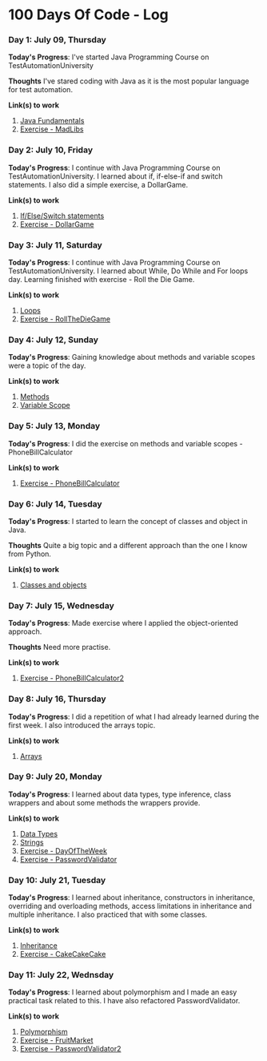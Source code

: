 # 100 Days Of Code - Log

### Day 1: July 09, Thursday

**Today's Progress**: I've started Java Programming Course on TestAutomationUniversity

**Thoughts** I've stared coding with Java as it is the most popular language for test automation.

**Link(s) to work**
1. [Java Fundamentals](https://testautomationu.applitools.com/java-programming-course/chapter2.html)
2. [Exercise - MadLibs](https://github.com/olakowalczyk/100-days-of-code-excersises/blob/master/chapter2/MadLibs.java)

### Day 2: July 10, Friday

**Today's Progress**: I continue with Java Programming Course on TestAutomationUniversity. I learned about if, if-else-if and switch statements. I also did a simple exercise, a DollarGame.

**Link(s) to work**
1. [If/Else/Switch statements](https://testautomationu.applitools.com/java-programming-course/chapter3a.html)
2. [Exercise - DollarGame](https://github.com/olakowalczyk/100-days-of-code-excersises/blob/master/chapter3/DollarGame.java)

### Day 3: July 11, Saturday

**Today's Progress**: I continue with Java Programming Course on TestAutomationUniversity. I learned about While, Do While and For loops day. Learning finished with exercise - Roll the Die Game.

**Link(s) to work**
1. [Loops](https://testautomationu.applitools.com/java-programming-course/chapter4d.html)
2. [Exercise - RollTheDieGame](https://github.com/olakowalczyk/100-days-of-code-excersises/blob/master/chapter4/RollTheDieGame.java)

### Day 4: July 12, Sunday

**Today's Progress**: Gaining knowledge about methods and variable scopes were a topic of the day.

**Link(s) to work**
1. [Methods](https://testautomationu.applitools.com/java-programming-course/chapter5a.html)
2. [Variable Scope](https://testautomationu.applitools.com/java-programming-course/chapter5b.html)

### Day 5: July 13, Monday

**Today's Progress**: I did the exercise on methods and variable scopes - PhoneBillCalculator

**Link(s) to work**
1. [Exercise - PhoneBillCalculator](https://github.com/olakowalczyk/100-days-of-code-excersises/blob/master/chapter5/PhoneBillCalculator.java)

### Day 6: July 14, Tuesday

**Today's Progress**: I started to learn the concept of classes and object in Java.

**Thoughts** Quite a big topic and a different approach than the one I know from Python.

**Link(s) to work**
1. [Classes and objects](https://testautomationu.applitools.com/java-programming-course/chapter6a.html)

### Day 7: July 15, Wednesday

**Today's Progress**: Made exercise where I applied the object-oriented approach. 

**Thoughts** Need more practise.

**Link(s) to work**
1. [Exercise - PhoneBillCalculator2](https://github.com/olakowalczyk/100-days-of-code-exercises/tree/master/chapter6)

### Day 8: July 16, Thursday

**Today's Progress**: I did a repetition of what I had already learned during the first week. I also introduced the arrays topic.

**Link(s) to work**
1. [Arrays](https://testautomationu.applitools.com/java-programming-course/chapter7a.html)

### Day 9: July 20, Monday

**Today's Progress**: I learned about data types, type inference, class wrappers and about some methods the wrappers provide.

**Link(s) to work**
1. [Data Types](https://testautomationu.applitools.com/java-programming-course/chapter8a.html)
2. [Strings](https://testautomationu.applitools.com/java-programming-course/chapter8b.html)
3. [Exercise - DayOfTheWeek](https://github.com/olakowalczyk/100-days-of-code-exercises/blob/master/chapter7/DayOfTheWeek.java)
4. [Exercise - PasswordValidator](https://github.com/olakowalczyk/100-days-of-code-exercises/blob/master/chapter8/PasswordValidator.java)

### Day 10: July 21, Tuesday

**Today's Progress**: I learned about inheritance, constructors in inheritance, overriding and overloading methods, access limitations in inheritance and multiple inheritance. I also practiced that with some classes.

**Link(s) to work**
1. [Inheritance](https://testautomationu.applitools.com/java-programming-course/chapter9a.html)
2. [Exercise - CakeCakeCake](https://github.com/olakowalczyk/100-days-of-code-exercises/tree/master/chapter9)

### Day 11: July 22, Wednsday

**Today's Progress**: I learned about polymorphism and I made an easy practical task related to this. I have also refactored PasswordValidator.

**Link(s) to work**
1. [Polymorphism](https://testautomationu.applitools.com/java-programming-course/chapter10.html)
2. [Exercise - FruitMarket](https://github.com/olakowalczyk/100-days-of-code-exercises/tree/master/chapter10/FruitMarket)
3. [Exercise - PasswordValidator2](https://github.com/olakowalczyk/100-days-of-code-exercises/blob/master/chapter8/PasswordValidator2.java)
